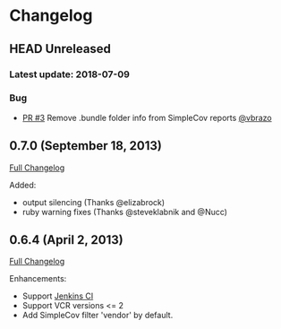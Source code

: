 # Changelog

## HEAD Unreleased
### Latest update: 2018-07-09

### Bug

- [PR #3](https://github.com/Coveralls-Community/coveralls-ruby/pull/3) Remove .bundle folder info from SimpleCov reports [@vbrazo](https://github.com/vbrazo)

## 0.7.0 (September 18, 2013)

[Full Changelog](https://github.com/lemurheavy/coveralls-ruby/compare/v0.6.4...v0.7.0)

Added:
* output silencing (Thanks @elizabrock)
* ruby warning fixes (Thanks @steveklabnik and @Nucc)

## 0.6.4 (April 2, 2013)

[Full Changelog](https://github.com/lemurheavy/coveralls-ruby/compare/v0.6.3...v0.6.4)

Enhancements:

* Support [Jenkins CI](http://jenkins-ci.org/)
* Support VCR versions <= 2
* Add SimpleCov filter 'vendor' by default.
